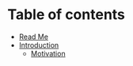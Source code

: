 # Table of contents

* [Read Me](../README.md)
* [Introduction](introduction/README.md)
  * [Motivation](introduction/motivation.md)

